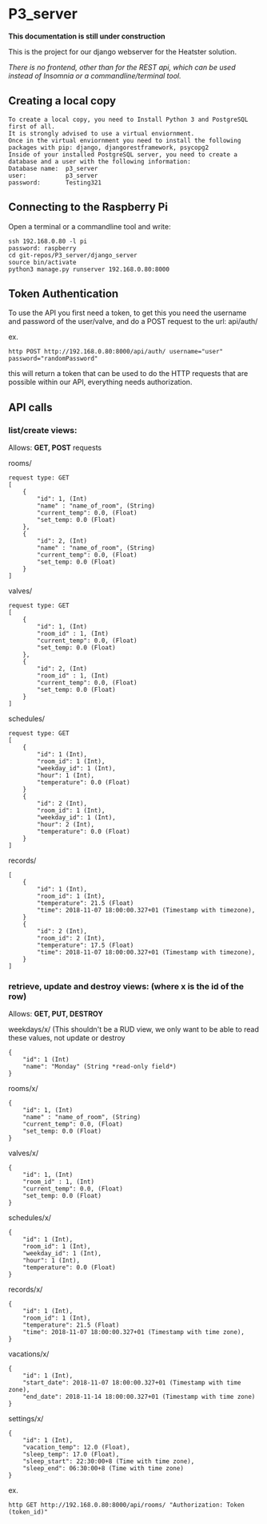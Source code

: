 # P3_server
**This documentation is still under construction**

This is the project for our django webserver for the Heatster solution.

*There is no frontend, other than for the REST api, which can be used instead of Insomnia or a commandline/terminal tool.*

## Creating a local copy
```
To create a local copy, you need to Install Python 3 and PostgreSQL first of all.
It is strongly advised to use a virtual enviornment.
Once in the virtual enviornment you need to install the following packages with pip: django, djangorestframework, psycopg2
Inside of your installed PostgreSQL server, you need to create a database and a user with the following information:
Database name:  p3_server
user:           p3_server
password:       Testing321
```

## Connecting to the Raspberry Pi
Open a terminal or a commandline tool and write:
```
ssh 192.168.0.80 -l pi
password: raspberry
cd git-repos/P3_server/django_server
source bin/activate
python3 manage.py runserver 192.168.0.80:8000
```



## Token Authentication
To use the API you first need a token, to get this you need the username and password of the
 user/valve, and do a POST request to the url: 
api/auth/

ex.
```
http POST http://192.168.0.80:8000/api/auth/ username="user" password="randomPassword"
```

this will return a token that can be used to do the HTTP requests that are possible within our API, everything needs authorization.

## API calls
### list/create views:
Allows: **GET, POST** requests

rooms/
```
request type: GET
[    
    {
        "id": 1, (Int)
        "name" : "name_of_room", (String)
        "current_temp": 0.0, (Float)
        "set_temp: 0.0 (Float)
    },
    {
        "id": 2, (Int)
        "name" : "name_of_room", (String)
        "current_temp": 0.0, (Float)
        "set_temp: 0.0 (Float)
    }
]
```

valves/
```
request type: GET
[    
    {
        "id": 1, (Int)
        "room_id" : 1, (Int)
        "current_temp": 0.0, (Float)
        "set_temp: 0.0 (Float)
    },
    {
        "id": 2, (Int)
        "room_id" : 1, (Int)
        "current_temp": 0.0, (Float)
        "set_temp: 0.0 (Float)
    }
]
```

schedules/
```
request type: GET
[
    {
        "id": 1 (Int),
        "room_id": 1 (Int),
        "weekday_id": 1 (Int),
        "hour": 1 (Int),
        "temperature": 0.0 (Float)
    }
    {
        "id": 2 (Int),
        "room_id": 1 (Int),
        "weekday_id": 1 (Int),
        "hour": 2 (Int),
        "temperature": 0.0 (Float)
    }
]
```
records/
```
[
    {
        "id": 1 (Int),
        "room_id": 1 (Int),
        "temperature": 21.5 (Float)
        "time": 2018-11-07 18:00:00.327+01 (Timestamp with timezone),
    }
    {
        "id": 2 (Int),
        "room_id": 2 (Int),
        "temperature": 17.5 (Float)
        "time": 2018-11-07 18:00:00.327+01 (Timestamp with timezone),
    }
]
```


### retrieve, update and destroy views: (where x is the id of the row)
Allows: **GET, PUT, DESTROY**

weekdays/x/ (This shouldn't be a RUD view, we only want to be able to read these values, not update or destroy
```
{
    "id": 1 (Int)
    "name": "Monday" (String *read-only field*)
}
```

rooms/x/
```
{
    "id": 1, (Int)
    "name" : "name_of_room", (String)
    "current_temp": 0.0, (Float)
    "set_temp: 0.0 (Float)
}
```

valves/x/
```
{
    "id": 1, (Int)
    "room_id" : 1, (Int)
    "current_temp": 0.0, (Float)
    "set_temp: 0.0 (Float)
}
```

schedules/x/
```
{
    "id": 1 (Int),
    "room_id": 1 (Int),
    "weekday_id": 1 (Int),
    "hour": 1 (Int),
    "temperature": 0.0 (Float)
}
```

records/x/
```
{
    "id": 1 (Int),
    "room_id": 1 (Int),
    "temperature": 21.5 (Float)
    "time": 2018-11-07 18:00:00.327+01 (Timestamp with time zone),
}
```

vacations/x/
```
{
    "id": 1 (Int),
    "start_date": 2018-11-07 18:00:00.327+01 (Timestamp with time zone),
    "end_date": 2018-11-14 18:00:00.327+01 (Timestamp with time zone)
}
```

settings/x/
```
{
    "id": 1 (Int),
    "vacation_temp": 12.0 (Float),
    "sleep_temp": 17.0 (Float),
    "sleep_start": 22:30:00+8 (Time with time zone),
    "sleep_end": 06:30:00+8 (Time with time zone)
}
```

ex.
```
http GET http://192.168.0.80:8000/api/rooms/ "Authorization: Token (token_id)" 
```
